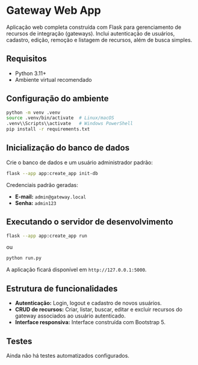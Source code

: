 # Gateway Web App

Aplicação web completa construída com Flask para gerenciamento de recursos de integração (gateways). Inclui autenticação de usuários, cadastro, edição, remoção e listagem de recursos, além de busca simples.

## Requisitos

- Python 3.11+
- Ambiente virtual recomendado

## Configuração do ambiente

```bash
python -m venv .venv
source .venv/bin/activate  # Linux/macOS
.venv\\Scripts\\activate   # Windows PowerShell
pip install -r requirements.txt
```

## Inicialização do banco de dados

Crie o banco de dados e um usuário administrador padrão:

```bash
flask --app app:create_app init-db
```

Credenciais padrão geradas:

- **E-mail:** `admin@gateway.local`
- **Senha:** `admin123`

## Executando o servidor de desenvolvimento

```bash
flask --app app:create_app run
```

ou

```bash
python run.py
```

A aplicação ficará disponível em `http://127.0.0.1:5000`.

## Estrutura de funcionalidades

- **Autenticação:** Login, logout e cadastro de novos usuários.
- **CRUD de recursos:** Criar, listar, buscar, editar e excluir recursos do gateway associados ao usuário autenticado.
- **Interface responsiva:** Interface construída com Bootstrap 5.

## Testes

Ainda não há testes automatizados configurados.
